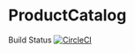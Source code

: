 # ProductCatalog
Build Status
[![CircleCI](https://circleci.com/gh/alchemistwu/ProductCatalog.svg?style=svg)](https://circleci.com/gh/alchemistwu/ProductCatalog)

